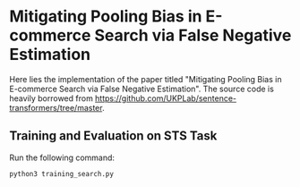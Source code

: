 # Mitigating Pooling Bias in E-commerce Search via False Negative Estimation
Here lies the implementation of the paper titled "Mitigating Pooling Bias in E-commerce Search via False Negative Estimation". The source code is heavily borrowed from https://github.com/UKPLab/sentence-transformers/tree/master. 

## Training and Evaluation on STS Task

Run the following command:

```
python3 training_search.py
```
